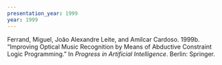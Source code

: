 ```yaml
---
presentation_year: 1999
year: 1999
---
```


Ferrand, Miguel, João Alexandre Leite, and Amilcar Cardoso. 1999b. “Improving Optical Music Recognition by Means of Abductive Constraint Logic Programming.” In <i>Progress in Artificial Intelligence</i>. Berlin: Springer.